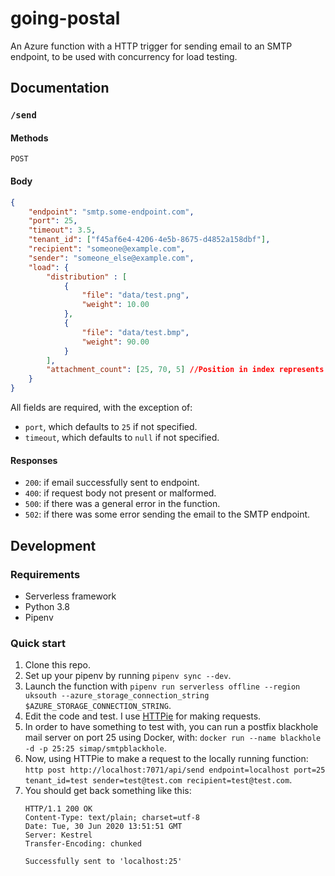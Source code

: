 # going-postal
An Azure function with a HTTP trigger for sending email to an SMTP endpoint, 
to be used with concurrency for load testing.

## Documentation

### `/send`

#### Methods 
`POST`

#### Body
```json
{
    "endpoint": "smtp.some-endpoint.com",
    "port": 25,
    "timeout": 3.5,
    "tenant_id": ["f45af6e4-4206-4e5b-8675-d4852a158dbf"],
    "recipient": "someone@example.com",
    "sender": "someone_else@example.com",
    "load": {
        "distribution" : [
            {
                "file": "data/test.png",
                "weight": 10.00
            },
            {
                "file": "data/test.bmp",
                "weight": 90.00
            }
        ],
        "attachment_count": [25, 70, 5] //Position in index represents attachment count
    }
}
```
All fields are required, with the exception of:
- `port`, which defaults to `25` if not specified.
- `timeout`, which defaults to `null` if not specified.



#### Responses
- `200`: if email successfully sent to endpoint.
- `400`: if request body not present or malformed.
- `500`: if there was a general error in the function.
- `502`: if there was some error sending the email to the SMTP endpoint.

## Development

### Requirements
- Serverless framework
- Python 3.8
- Pipenv

### Quick start
1. Clone this repo.
2. Set up your pipenv by running `pipenv sync --dev`.
3. Launch the function with `pipenv run serverless offline --region uksouth --azure_storage_connection_string $AZURE_STORAGE_CONNECTION_STRING`.
4. Edit the code and test. I use [HTTPie](https://httpie.org/) for making requests.
5. In order to have something to test with, you can run a postfix blackhole mail server on port 25 using Docker, with: `docker run --name blackhole -d -p 25:25 simap/smtpblackhole`.
6. Now, using HTTPie to make a request to the locally running function: `http post http://localhost:7071/api/send endpoint=localhost port=25 tenant_id=test sender=test@test.com recipient=test@test.com`.
7. You should get back something like this:
   ```
   HTTP/1.1 200 OK
   Content-Type: text/plain; charset=utf-8
   Date: Tue, 30 Jun 2020 13:51:51 GMT
   Server: Kestrel
   Transfer-Encoding: chunked
   
   Successfully sent to 'localhost:25'
   ```
